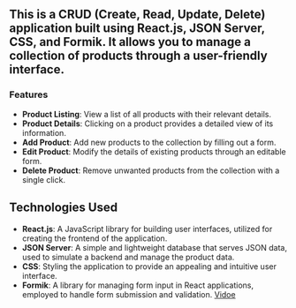 ## This is a CRUD (Create, Read, Update, Delete) application built using React.js, JSON Server, CSS, and Formik. It allows you to manage a collection of products through a user-friendly interface.


### Features

- **Product Listing**: View a list of all products with their relevant details.
- **Product Details**: Clicking on a product provides a detailed view of its information.
- **Add Product**: Add new products to the collection by filling out a form.
- **Edit Product**: Modify the details of existing products through an editable form.
- **Delete Product**: Remove unwanted products from the collection with a single click.

## Technologies Used

- **React.js**: A JavaScript library for building user interfaces, utilized for creating the frontend of the application.
- **JSON Server**: A simple and lightweight database that serves JSON data, used to simulate a backend and manage the product data.
- **CSS**: Styling the application to provide an appealing and intuitive user interface.
- **Formik**: A library for managing form input in React applications, employed to handle form submission and validation.
  [Vidoe]()
